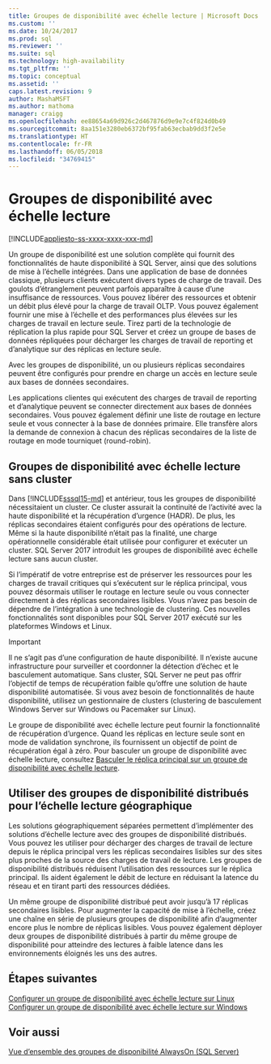 ```yaml
---
title: Groupes de disponibilité avec échelle lecture | Microsoft Docs
ms.custom: ''
ms.date: 10/24/2017
ms.prod: sql
ms.reviewer: ''
ms.suite: sql
ms.technology: high-availability
ms.tgt_pltfrm: ''
ms.topic: conceptual
ms.assetid: ''
caps.latest.revision: 9
author: MashaMSFT
ms.author: mathoma
manager: craigg
ms.openlocfilehash: ee88654a69d926c2d467876d9e9e7c4f824d0b49
ms.sourcegitcommit: 8aa151e3280eb6372bf95fab63ecbab9dd3f2e5e
ms.translationtype: HT
ms.contentlocale: fr-FR
ms.lasthandoff: 06/05/2018
ms.locfileid: "34769415"
---
```

# <a name="read-scale-availability-groups"></a>Groupes de disponibilité avec échelle lecture
[!INCLUDE[appliesto-ss-xxxx-xxxx-xxx-md](../../../includes/appliesto-ss-xxxx-xxxx-xxx-md.md)]

Un groupe de disponibilité est une solution complète qui fournit des fonctionnalités de haute disponibilité à SQL Server, ainsi que des solutions de mise à l’échelle intégrées. Dans une application de base de données classique, plusieurs clients exécutent divers types de charge de travail. Des goulots d’étranglement peuvent parfois apparaître à cause d’une insuffisance de ressources. Vous pouvez libérer des ressources et obtenir un débit plus élevé pour la charge de travail OLTP. Vous pouvez également fournir une mise à l’échelle et des performances plus élevées sur les charges de travail en lecture seule. Tirez parti de la technologie de réplication la plus rapide pour SQL Server et créez un groupe de bases de données répliquées pour décharger les charges de travail de reporting et d’analytique sur des réplicas en lecture seule.

Avec les groupes de disponibilité, un ou plusieurs réplicas secondaires peuvent être configurés pour prendre en charge un accès en lecture seule aux bases de données secondaires.

Les applications clientes qui exécutent des charges de travail de reporting et d’analytique peuvent se connecter directement aux bases de données secondaires. Vous pouvez également définir une liste de routage en lecture seule et vous connecter à la base de données primaire. Elle transfère alors la demande de connexion à chacun des réplicas secondaires de la liste de routage en mode tourniquet (round-robin).

## <a name="read-scale-availability-groups-without-cluster"></a>Groupes de disponibilité avec échelle lecture sans cluster

Dans [!INCLUDE[sssql15-md](../../../includes/sssql15-md.md)] et antérieur, tous les groupes de disponibilité nécessitaient un cluster. Ce cluster assurait la continuité de l’activité avec la haute disponibilité et la récupération d’urgence (HADR). De plus, les réplicas secondaires étaient configurés pour des opérations de lecture. Même si la haute disponibilité n’était pas la finalité, une charge opérationnelle considérable était utilisée pour configurer et exécuter un cluster. SQL Server 2017 introduit les groupes de disponibilité avec échelle lecture sans aucun cluster. 

Si l’impératif de votre entreprise est de préserver les ressources pour les charges de travail critiques qui s’exécutent sur le réplica principal, vous pouvez désormais utiliser le routage en lecture seule ou vous connecter directement à des réplicas secondaires lisibles. Vous n’avez pas besoin de dépendre de l’intégration à une technologie de clustering. Ces nouvelles fonctionnalités sont disponibles pour SQL Server 2017 exécuté sur les plateformes Windows et Linux.

>[!IMPORTANT]
>Il ne s’agit pas d’une configuration de haute disponibilité. Il n’existe aucune infrastructure pour surveiller et coordonner la détection d’échec et le basculement automatique. Sans cluster, SQL Server ne peut pas offrir l’objectif de temps de récupération faible qu’offre une solution de haute disponibilité automatisée. Si vous avez besoin de fonctionnalités de haute disponibilité, utilisez un gestionnaire de clusters (clustering de basculement Windows Server sur Windows ou Pacemaker sur Linux).
>
>Le groupe de disponibilité avec échelle lecture peut fournir la fonctionnalité de récupération d’urgence. Quand les réplicas en lecture seule sont en mode de validation synchrone, ils fournissent un objectif de point de récupération égal à zéro. Pour basculer un groupe de disponibilité avec échelle lecture, consultez [Basculer le réplica principal sur un groupe de disponibilité avec échelle lecture](perform-a-planned-manual-failover-of-an-availability-group-sql-server.md#ReadScaleOutOnly).

## <a name="use-distributed-availability-groups-for-geographic-read-scale"></a>Utiliser des groupes de disponibilité distribués pour l’échelle lecture géographique

Les solutions géographiquement séparées permettent d’implémenter des solutions d’échelle lecture avec des groupes de disponibilité distribués. Vous pouvez les utiliser pour décharger des charges de travail de lecture depuis le réplica principal vers les réplicas secondaires lisibles sur des sites plus proches de la source des charges de travail de lecture. Les groupes de disponibilité distribués réduisent l’utilisation des ressources sur le réplica principal. Ils aident également le débit de lecture en réduisant la latence du réseau et en tirant parti des ressources dédiées.

Un même groupe de disponibilité distribué peut avoir jusqu’à 17 réplicas secondaires lisibles. Pour augmenter la capacité de mise à l’échelle, créez une chaîne en série de plusieurs groupes de disponibilité afin d’augmenter encore plus le nombre de réplicas lisibles. Vous pouvez également déployer deux groupes de disponibilité distribués à partir du même groupe de disponibilité pour atteindre des lectures à faible latence dans les environnements éloignés les uns des autres.




## <a name="next-steps"></a>Étapes suivantes

[Configurer un groupe de disponibilité avec échelle lecture sur Linux](../../../linux/sql-server-linux-availability-group-configure-rs.md)
[Configurer un groupe de disponibilité avec échelle lecture sur Windows](configure-read-scale-availability-groups.md)

## <a name="see-also"></a>Voir aussi

 [Vue d’ensemble des groupes de disponibilité AlwaysOn &#40;SQL Server&#41;](../../../database-engine/availability-groups/windows/overview-of-always-on-availability-groups-sql-server.md)
